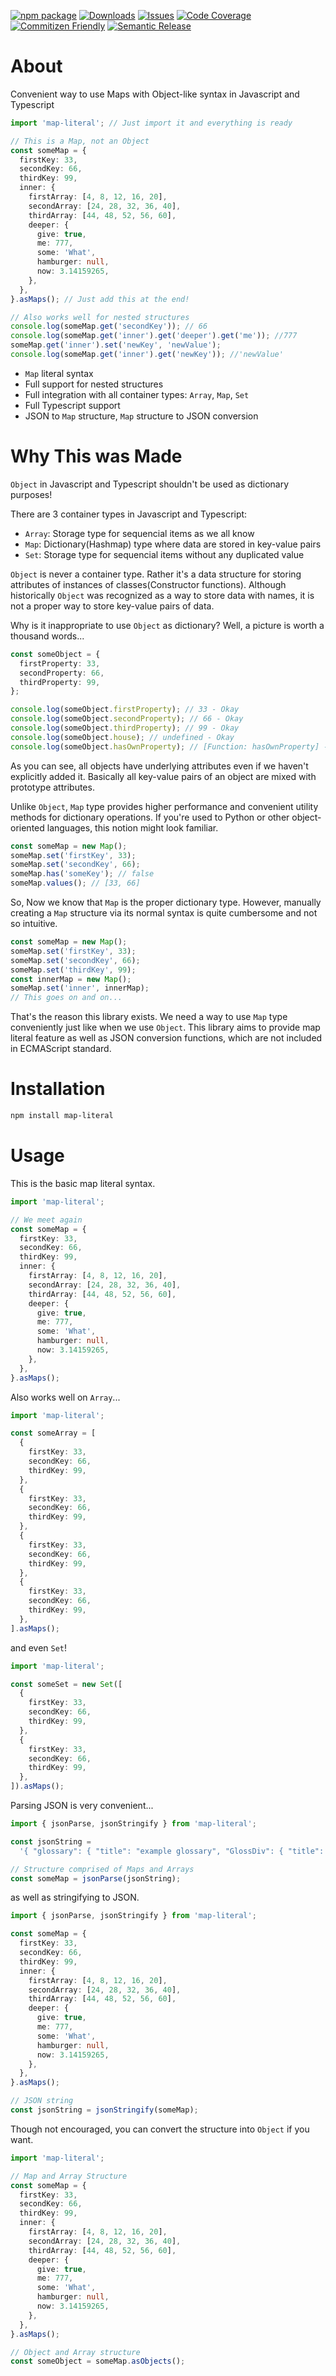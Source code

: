 [![npm package][npm-img]][npm-url]
[![Downloads][downloads-img]][downloads-url]
[![Issues][issues-img]][issues-url]
[![Code Coverage][codecov-img]][codecov-url]
[![Commitizen Friendly][commitizen-img]][commitizen-url]
[![Semantic Release][semantic-release-img]][semantic-release-url]

[downloads-img]: https://img.shields.io/npm/dt/map-literal
[downloads-url]: https://www.npmtrends.com/map-literal
[npm-img]: https://img.shields.io/npm/v/map-literal
[npm-url]: https://www.npmjs.com/package/map-literal
[issues-img]: https://img.shields.io/github/issues/ryansonshine/map-literal
[issues-url]: https://github.com/ryansonshine/map-literal/issues
[codecov-img]: https://codecov.io/gh/ryansonshine/map-literal/branch/main/graph/badge.svg
[codecov-url]: https://codecov.io/gh/ryansonshine/map-literal
[semantic-release-img]: https://img.shields.io/badge/%20%20%F0%9F%93%A6%F0%9F%9A%80-semantic--release-e10079.svg
[semantic-release-url]: https://github.com/semantic-release/semantic-release
[commitizen-img]: https://img.shields.io/badge/commitizen-friendly-brightgreen.svg
[commitizen-url]: http://commitizen.github.io/cz-cli/

# About

Convenient way to use Maps with Object-like syntax in Javascript and Typescript

```typescript
import 'map-literal'; // Just import it and everything is ready

// This is a Map, not an Object
const someMap = {
  firstKey: 33,
  secondKey: 66,
  thirdKey: 99,
  inner: {
    firstArray: [4, 8, 12, 16, 20],
    secondArray: [24, 28, 32, 36, 40],
    thirdArray: [44, 48, 52, 56, 60],
    deeper: {
      give: true,
      me: 777,
      some: 'What',
      hamburger: null,
      now: 3.14159265,
    },
  },
}.asMaps(); // Just add this at the end!

// Also works well for nested structures
console.log(someMap.get('secondKey')); // 66
console.log(someMap.get('inner').get('deeper').get('me')); //777
someMap.get('inner').set('newKey', 'newValue');
console.log(someMap.get('inner').get('newKey')); //'newValue'
```

- `Map` literal syntax
- Full support for nested structures
- Full integration with all container types: `Array`, `Map`, `Set`
- Full Typescript support
- JSON to `Map` structure, `Map` structure to JSON conversion

# Why This was Made

`Object` in Javascript and Typescript shouldn't be used as dictionary purposes!

There are 3 container types in Javascript and Typescript:

- `Array`: Storage type for sequencial items as we all know
- `Map`: Dictionary(Hashmap) type where data are stored in key-value pairs
- `Set`: Storage type for sequencial items without any duplicated value

`Object` is never a container type. Rather it's a data structure for storing attributes of instances of classes(Constructor functions). Although historically `Object` was recognized as a way to store data with names, it is not a proper way to store key-value pairs of data.

Why is it inappropriate to use `Object` as dictionary? Well, a picture is worth a thousand words...

```typescript
const someObject = {
  firstProperty: 33,
  secondProperty: 66,
  thirdProperty: 99,
};

console.log(someObject.firstProperty); // 33 - Okay
console.log(someObject.secondProperty); // 66 - Okay
console.log(someObject.thirdProperty); // 99 - Okay
console.log(someObject.house); // undefined - Okay
console.log(someObject.hasOwnProperty); // [Function: hasOwnProperty] - Huh?
```

As you can see, all objects have underlying attributes even if we haven't explicitly added it. Basically all key-value pairs of an object are mixed with prototype attributes.

Unlike `Object`, `Map` type provides higher performance and convenient utility methods for dictionary operations. If you're used to Python or other object-oriented languages, this notion might look familiar.

```typescript
const someMap = new Map();
someMap.set('firstKey', 33);
someMap.set('secondKey', 66);
someMap.has('someKey'); // false
someMap.values(); // [33, 66]
```

So, Now we know that `Map` is the proper dictionary type. However, manually creating a `Map` structure via its normal syntax is quite cumbersome and not so intuitive.

```typescript
const someMap = new Map();
someMap.set('firstKey', 33);
someMap.set('secondKey', 66);
someMap.set('thirdKey', 99);
const innerMap = new Map();
someMap.set('inner', innerMap);
// This goes on and on...
```

That's the reason this library exists. We need a way to use `Map` type conveniently just like when we use `Object`. This library aims to provide map literal feature as well as JSON conversion functions, which are not included in ECMAScript standard.

# Installation

```bash
npm install map-literal
```

# Usage

This is the basic map literal syntax.

```typescript
import 'map-literal';

// We meet again
const someMap = {
  firstKey: 33,
  secondKey: 66,
  thirdKey: 99,
  inner: {
    firstArray: [4, 8, 12, 16, 20],
    secondArray: [24, 28, 32, 36, 40],
    thirdArray: [44, 48, 52, 56, 60],
    deeper: {
      give: true,
      me: 777,
      some: 'What',
      hamburger: null,
      now: 3.14159265,
    },
  },
}.asMaps();
```

Also works well on `Array`...

```typescript
import 'map-literal';

const someArray = [
  {
    firstKey: 33,
    secondKey: 66,
    thirdKey: 99,
  },
  {
    firstKey: 33,
    secondKey: 66,
    thirdKey: 99,
  },
  {
    firstKey: 33,
    secondKey: 66,
    thirdKey: 99,
  },
  {
    firstKey: 33,
    secondKey: 66,
    thirdKey: 99,
  },
].asMaps();
```

and even `Set`!

```typescript
import 'map-literal';

const someSet = new Set([
  {
    firstKey: 33,
    secondKey: 66,
    thirdKey: 99,
  },
  {
    firstKey: 33,
    secondKey: 66,
    thirdKey: 99,
  },
]).asMaps();
```

Parsing JSON is very convenient...

```typescript
import { jsonParse, jsonStringify } from 'map-literal';

const jsonString =
  '{ "glossary": { "title": "example glossary", "GlossDiv": { "title": "S", "GlossList": { "GlossEntry": { "ID": "SGML", "SortAs": "SGML", "GlossTerm": "Standard Generalized Markup Language", "Acronym": "SGML", "Abbrev": "ISO 8879:1986", "GlossDef": { "para": "A meta-markup language, used to create markup languages such as DocBook.", "GlossSeeAlso": ["GML", "XML"] }, "GlossSee": "markup" } } } } }';

// Structure comprised of Maps and Arrays
const someMap = jsonParse(jsonString);
```

as well as stringifying to JSON.

```typescript
import { jsonParse, jsonStringify } from 'map-literal';

const someMap = {
  firstKey: 33,
  secondKey: 66,
  thirdKey: 99,
  inner: {
    firstArray: [4, 8, 12, 16, 20],
    secondArray: [24, 28, 32, 36, 40],
    thirdArray: [44, 48, 52, 56, 60],
    deeper: {
      give: true,
      me: 777,
      some: 'What',
      hamburger: null,
      now: 3.14159265,
    },
  },
}.asMaps();

// JSON string
const jsonString = jsonStringify(someMap);
```

Though not encouraged, you can convert the structure into `Object` if you want.

```typescript
import 'map-literal';

// Map and Array Structure
const someMap = {
  firstKey: 33,
  secondKey: 66,
  thirdKey: 99,
  inner: {
    firstArray: [4, 8, 12, 16, 20],
    secondArray: [24, 28, 32, 36, 40],
    thirdArray: [44, 48, 52, 56, 60],
    deeper: {
      give: true,
      me: 777,
      some: 'What',
      hamburger: null,
      now: 3.14159265,
    },
  },
}.asMaps();

// Object and Array structure
const someObject = someMap.asObjects();
```
